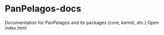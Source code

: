 # PanPelagos-docs
Documentation for PanPelagos and its packages (core, kernel, etc.)
Open index.html
